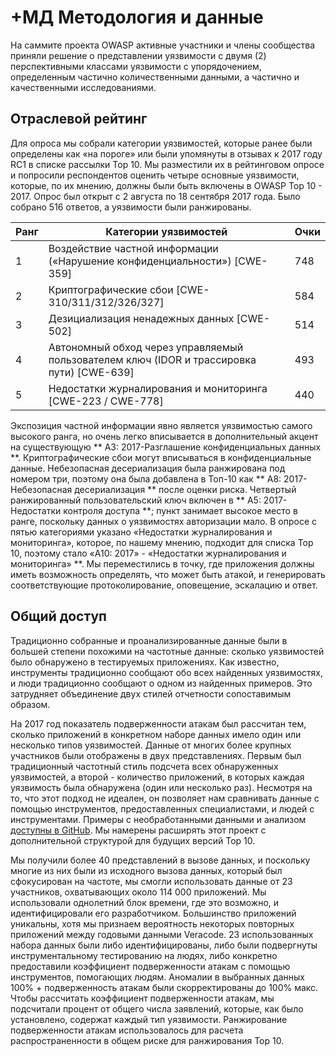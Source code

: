 # +МД Методология и данные

На саммите проекта OWASP активные участники и члены сообщества приняли решение о представлении уязвимости с двумя (2) перспективными классами уязвимости с упорядочением, определенным частично количественными данными, а частично и качественными исследованиями.
 
## Отраслевой рейтинг

Для опроса мы собрали категории уязвимостей, которые ранее были определены как «на пороге» или были упомянуты в отзывах к 2017 году RC1 в списке рассылки Top 10. Мы разместили их в рейтинговом опросе и попросили респондентов оценить четыре основные уязвимости, которые, по их мнению, должны были быть включены в OWASP Top 10 - 2017. Опрос был открыт с 2 августа по 18 сентября 2017 года. Было собрано 516 ответов, а уязвимости были ранжированы.

| Ранг | Категории уязвимостей | Очки |
| -- | -- | -- |
| 1 | Воздействие частной информации («Нарушение конфиденциальности») [CWE-359] | 748 |
| 2 | Криптографические сбои [CWE-310/311/312/326/327]| 584 |
| 3 | Дезициализация ненадежных данных [CWE-502] | 514 |
| 4 | Автономный обход через управляемый пользователем ключ (IDOR и трассировка пути) [CWE-639] | 493 |
| 5 | Недостатки журналирования и мониторинга [CWE-223 / CWE-778]| 440 |

Экспозиция частной информации явно является уязвимостью самого высокого ранга, но очень легко вписывается в дополнительный акцент на существующую ** A3: 2017-Разглашение конфиденциальных данных **. Криптографические сбои могут вписываться в конфиденциальные данные. Небезопасная десериализация была ранжирована под номером три, поэтому она была добавлена в Топ-10 как ** A8: 2017-Небезопасная десериализация ** после оценки риска. Четвертый ранжированный пользовательский ключ включен в ** A5: 2017-Недостатки контроля доступа **; пункт занимает высокое место в ранге, поскольку данных о уязвимостях авторизации мало. В опросе с пятью категориями указано «Недостатки журналирования и мониторинга», которое, по нашему мнению, подходит для списка Top 10, поэтому стало «A10: 2017» - «Недостатки журналирования и мониторинга» **. Мы переместились в точку, где приложения должны иметь возможность определять, что может быть атакой, и генерировать соответствующие протоколирование, оповещение, эскалацию и ответ.

## Общий доступ

Традиционно собранные и проанализированные данные были в большей степени похожими на частотные данные: сколько уязвимостей было обнаружено в тестируемых приложениях. Как известно, инструменты традиционно сообщают обо всех найденных уязвимостях, и люди традиционно сообщают о одном из найденных примеров. Это затрудняет объединение двух стилей отчетности сопоставимым образом.

На 2017 год показатель подверженности атакам был рассчитан тем, сколько приложений в конкретном наборе данных имело один или несколько типов уязвимостей. Данные от многих более крупных участников были отображены в двух представлениях. Первым был традиционный частотный стиль подсчета всех обнаруженных уязвимостей, а второй - количество приложений, в которых каждая уязвимость была обнаружена (один или несколько раз). Несмотря на то, что этот подход не идеален, он позволяет нам сравнивать данные с помощью инструментов, предоставленных специалистами, и людей с инструментами. Примеры с необработанными данными и анализом [доступны в GitHub](https://github.com/OWASP/Top10/tree/master/2017/datacall). Мы намерены расширять этот проект с дополнительной структурой для будущих версий Top 10.

Мы получили более 40 представлений в вызове данных, и поскольку многие из них были из исходного вызова данных, который был сфокусирован на частоте, мы смогли использовать данные от 23 участников, охватывающих около 114 000 приложений. Мы использовали однолетний блок времени, где это возможно, и идентифицировали его разработчиком. Большинство приложений уникальны, хотя мы признаем вероятность некоторых повторных приложений между годовыми данными Veracode. 23 использованных набора данных были либо идентифицированы, либо были подвергнуты инструментальному тестированию на людях, либо конкретно предоставили коэффициент подверженности атакам с помощью инструментов, помогающих людям. Аномалии в выбранных данных 100% + подверженность атакам были скорректированы до 100% макс. Чтобы рассчитать коэффициент подверженности атакам, мы подсчитали процент от общего числа заявлений, которые, как было установлено, содержат каждый тип уязвимости. Ранжирование подверженности атакам использовалось для расчета распространенности в общем риске для ранжирования Top 10.
